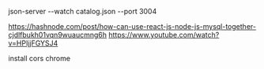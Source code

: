 json-server --watch catalog.json --port 3004

https://hashnode.com/post/how-can-use-react-js-node-js-mysql-together-cjdlfbukh01vqn9wuaucmng6h
https://www.youtube.com/watch?v=HPIjjFGYSJ4

install cors chrome
